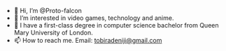 - 👋 Hi, I’m @Proto-falcon
- 👀 I’m interested in video games, technology and anime.
- 🌱 I have a first-class degree in computer science bachelor from Queen Mary University of London.
- 📫 How to reach me.
Email: tobiradeniji@gmail.com

<!---
Proto-falcon/Proto-falcon is a ✨ special ✨ repository because its `README.md` (this file) appears on your GitHub profile.
You can click the Preview link to take a look at your changes.
--->
